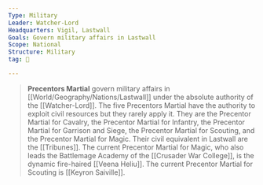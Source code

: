 ```yaml
---
Type: Military
Leader: Watcher-Lord
Headquarters: Vigil, Lastwall
Goals: Govern military affairs in Lastwall
Scope: National
Structure: Military
tag: 👥

---
```


> **Precentors Martial** govern military affairs in [[World/Geography/Nations/Lastwall]] under the absolute authority of the [[Watcher-Lord]]. The five Precentors Martial have the authority to exploit civil resources but they rarely apply it. They are the Precentor Martial for Cavalry, the Precentor Martial for Infantry, the Precentor Martial for Garrison and Siege, the Precentor Martial for Scouting, and the Precentor Martial for Magic. Their civil equivalent in Lastwall are the [[Tribunes]].
> The current Precentor Martial for Magic, who also leads the Battlemage Academy of the [[Crusader War College]], is the dynamic fire-haired [[Veena Heliu]].
> The current Precentor Martial for Scouting is [[Keyron Saiville]].







